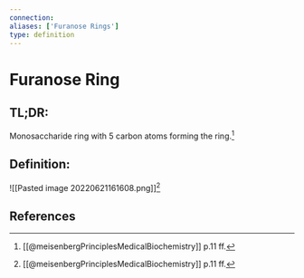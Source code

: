 ```yaml
---
connection:
aliases: ['Furanose Rings']
type: definition
---
```


# Furanose Ring

## TL;DR:
Monosaccharide ring with 5 carbon atoms forming the ring.[^1]

## Definition:
![[Pasted image 20220621161608.png]][^1]

## References
[^1]: [[@meisenbergPrinciplesMedicalBiochemistry]] p.11 ff.